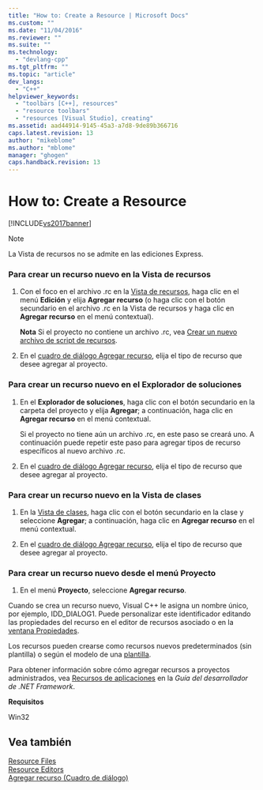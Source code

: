 ```yaml
---
title: "How to: Create a Resource | Microsoft Docs"
ms.custom: ""
ms.date: "11/04/2016"
ms.reviewer: ""
ms.suite: ""
ms.technology: 
  - "devlang-cpp"
ms.tgt_pltfrm: ""
ms.topic: "article"
dev_langs: 
  - "C++"
helpviewer_keywords: 
  - "toolbars [C++], resources"
  - "resource toolbars"
  - "resources [Visual Studio], creating"
ms.assetid: aad44914-9145-45a3-a7d8-9de89b366716
caps.latest.revision: 13
author: "mikeblome"
ms.author: "mblome"
manager: "ghogen"
caps.handback.revision: 13
---
```

# How to: Create a Resource
[!INCLUDE[vs2017banner](../assembler/inline/includes/vs2017banner.md)]

> [!NOTE]
>  La Vista de recursos no se admite en las ediciones Express.  
  
### Para crear un recurso nuevo en la Vista de recursos  
  
1.  Con el foco en el archivo .rc en la [Vista de recursos](../windows/resource-view-window.md), haga clic en el menú **Edición** y elija **Agregar recurso** \(o haga clic con el botón secundario en el archivo .rc en la Vista de recursos y haga clic en **Agregar recurso** en el menú contextual\).  
  
     **Nota** Si el proyecto no contiene un archivo .rc, vea [Crear un nuevo archivo de script de recursos](../windows/how-to-create-a-resource-script-file.md).  
  
2.  En el [cuadro de diálogo Agregar recurso](../Topic/Add%20Resource%20Dialog%20Box.md), elija el tipo de recurso que desee agregar al proyecto.  
  
### Para crear un recurso nuevo en el Explorador de soluciones  
  
1.  En el **Explorador de soluciones**, haga clic con el botón secundario en la carpeta del proyecto y elija **Agregar**; a continuación, haga clic en **Agregar recurso** en el menú contextual.  
  
     Si el proyecto no tiene aún un archivo .rc, en este paso se creará uno. A continuación puede repetir este paso para agregar tipos de recurso específicos al nuevo archivo .rc.  
  
2.  En el [cuadro de diálogo Agregar recurso](../Topic/Add%20Resource%20Dialog%20Box.md), elija el tipo de recurso que desee agregar al proyecto.  
  
### Para crear un recurso nuevo en la Vista de clases  
  
1.  En la [Vista de clases](http://msdn.microsoft.com/es-es/8d7430a9-3e33-454c-a9e1-a85e3d2db925), haga clic con el botón secundario en la clase y seleccione **Agregar**; a continuación, haga clic en **Agregar recurso** en el menú contextual.  
  
2.  En el [cuadro de diálogo Agregar recurso](../Topic/Add%20Resource%20Dialog%20Box.md), elija el tipo de recurso que desee agregar al proyecto.  
  
### Para crear un recurso nuevo desde el menú Proyecto  
  
1.  En el menú **Proyecto**, seleccione **Agregar recurso**.  
  
 Cuando se crea un recurso nuevo, Visual C\+\+ le asigna un nombre único, por ejemplo, IDD\_DIALOG1. Puede personalizar este identificador editando las propiedades del recurso en el editor de recursos asociado o en la [ventana Propiedades](../Topic/Properties%20Window.md).  
  
 Los recursos pueden crearse como recursos nuevos predeterminados \(sin plantilla\) o según el modelo de una [plantilla](../Topic/How%20to:%20Use%20Resource%20Templates.md).  
  
 Para obtener información sobre cómo agregar recursos a proyectos administrados, vea [Recursos de aplicaciones](../Topic/Resources%20in%20Desktop%20Apps.md) en la *Guía del desarrollador de .NET Framework*.  
  
 **Requisitos**  
  
 Win32  
  
## Vea también  
 [Resource Files](../mfc/resource-files-visual-studio.md)   
 [Resource Editors](../mfc/resource-editors.md)   
 [Agregar recurso \(Cuadro de diálogo\)](../Topic/Add%20Resource%20Dialog%20Box.md)